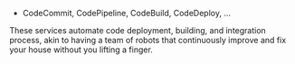 - CodeCommit, CodePipeline, CodeBuild, CodeDeploy, ...

These services automate code deployment, building, and integration process, akin to having a team of robots that continuously improve and fix your house without you lifting a finger.